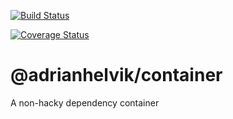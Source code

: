 [![Build Status](https://travis-ci.org/adrianhelvik/container.svg?branch=master)](https://travis-ci.org/adrianhelvik/container)

[![Coverage Status](https://coveralls.io/repos/github/adrianhelvik/container/badge.svg?branch=master)](https://coveralls.io/github/adrianhelvik/container?branch=master)

# @adrianhelvik/container

A non-hacky dependency container
